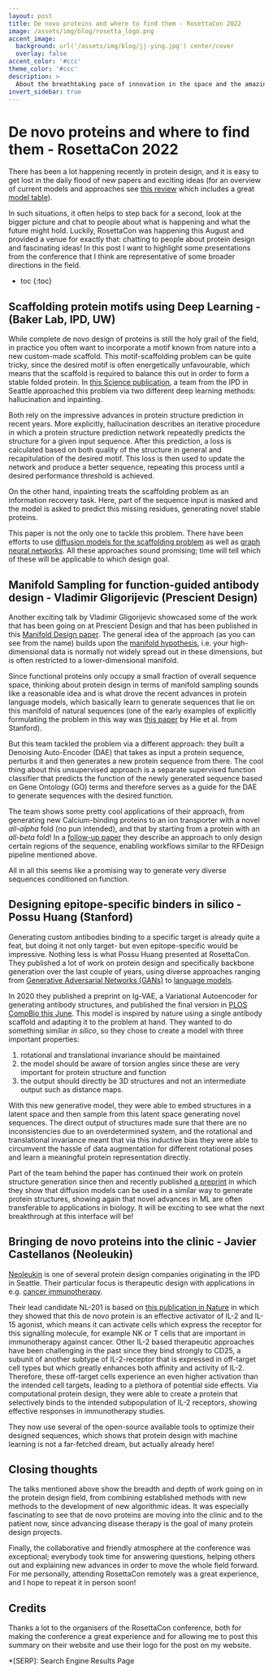 ```yaml
---
layout: post
title: De novo proteins and where to find them - RosettaCon 2022
image: /assets/img/blog/rosetta_logo.png
accent_image: 
  background: url('/assets/img/blog/jj-ying.jpg') center/cover
  overlay: false
accent_color: '#ccc'
theme_color: '#ccc'
description: >
  About the breathtaking pace of innovation in the space and the amazing community that drives it
invert_sidebar: true
---
```


# De novo proteins and where to find them - RosettaCon 2022

There has been a lot happening recently in protein design, and it is easy to get lost in the daily flood of new papers and exciting ideas (for an overview of current models and approaches see [this review](https://www.biorxiv.org/content/10.1101/2022.08.31.505981v1) which includes a great [model table](https://github.com/hefeda/design_tools)). 

In such situations, it often helps to step back for a second, look at the bigger picture and chat to people about what is happening and what the future might hold. Luckily, RosettaCon was happening this August and provided a venue for exactly that: chatting to people about protein design and fascinating ideas! In this post I want to highlight some presentations from the conference that I think are representative of some broader directions in the field.
* toc
{:toc}


## Scaffolding protein motifs using Deep Learning - (Baker Lab, IPD, UW)

While complete de novo design of proteins is still the holy grail of the field, in practice you often want to incorporate a motif known from nature into a new custom-made scaffold. This motif-scaffolding problem can be quite tricky, since the desired motif is often energetically unfavourable, which means that the scaffold is required to balance this out in order to form a stable folded protein. In [this Science publication](https://www.science.org/doi/10.1126/science.abn2100), a team from the IPD in Seattle approached this problem via two different deep learning methods: hallucination and inpainting.

Both rely on the impressive advances in protein structure prediction in recent years. More explicitly, hallucination describes an iterative procedure in which a protein structure prediction network repeatedly predicts the structure for a given input sequence. After this prediction, a loss is calculated based on both quality of the structure in general and recapitulation of the desired motif. This loss is then used to update the network and produce a better sequence, repeating this process until a desired performance threshold is achieved.

On the other hand, inpainting treats the scaffolding problem as an information recovery task. Here, part of the sequence input is masked and the model is asked to predict this missing residues, generating novel stable proteins.

This paper is not the only one to tackle this problem. There have been efforts to use [diffusion models for the scaffolding problem](https://arxiv.org/abs/2206.04119) as well as [graph neural networks](https://openreview.net/forum?id=ZTsoE8G3GG). All these approaches sound promising; time will tell which of these will be applicable to which design goal.
## Manifold Sampling for function-guided antibody design - Vladimir Gligorijevic (Prescient Design)

Another exciting talk by Vladimir Gligorijevic showcased some of the work that has been going on at Prescient Design and that has been published in this [Manifold Design paper](https://www.biorxiv.org/content/10.1101/2021.12.22.473759v1.full). The general idea of the approach (as you can see from the name) builds upon the [manifold hypothesis](https://www.lcayton.com/resexam.pdf), i.e. your high-dimensional data is normally not widely spread out in these dimensions, but is often restricted to a lower-dimensional manifold. 

Since functional proteins only occupy a small fraction of overall sequence space, thinking about protein design in terms of manifold sampling sounds like a reasonable idea and is what drove the recent advances in protein language models, which basically learn to generate sequences that lie on this manifold of natural sequences (one of the early examples of explicitly formulating the problem in this way was [this paper](https://www.biorxiv.org/content/10.1101/2022.04.10.487811v1.full) by Hie et al. from Stanford).

But this team tackled the problem via a different approach: they built a Denoising Auto-Encoder (DAE) that takes as input a protein sequence, perturbs it and then generates a new protein sequence from there. The cool thing about this unsupervised approach is a separate supervised function classifier that predicts the function of the newly generated sequence based on Gene Ontology (GO) terms and therefore serves as a guide for the DAE to generate sequences with the desired function.

The team shows some pretty cool applications of their approach, from generating new Calcium-binding proteins to an ion transporter with a novel *all-alpha* fold (no pun intended), and that by starting from a protein with an *all-beta* fold! In a [follow-up paper](https://arxiv.org/abs/2205.04259) they describe an approach to only design certain regions of the sequence, enabling workflows similar to the RFDesign pipeline mentioned above.

All in all this seems like a promising way to generate very diverse sequences conditioned on function.
## Designing epitope-specific binders in silico - Possu Huang (Stanford)

Generating custom antibodies binding to a specific target is already quite a feat, but doing it not only target- but even epitope-specific would be impressive. Nothing less is what Possu Huang presented at RosettaCon. They published a lot of work on protein design and specifically backbone generation over the last couple of years, using diverse approaches ranging from [Generative Adversarial Networks (GANs)](https://openreview.net/forum?id=SJxnVL8YOV) to [language models](http://www.proteindesign.org/uploads/1/2/1/9/121933886/2020_madani_neurips.pdf).

In 2020 they published a preprint on Ig-VAE, a Variational Autoencoder for generating antibody structures, and published the final version in [PLOS CompBio this June](https://journals.plos.org/ploscompbiol/article?id=10.1371/journal.pcbi.1010271). 
This model is inspired by nature using a single antibody scaffold and adapting it to the problem at hand. They wanted to do something similiar *in silico*, so they chose to create a model with three important properties:

1. rotational and translational invariance should be maintained
2. the model should be aware of torsion angles since these are very important for protein structure and function
3. the output should directly be 3D structures and not an intermediate output such as distance maps.

With this new generative model, they were able to embed structures in a latent space and then sample from this latent space generating novel sequences. The direct output of structures made sure that there are no inconsistencies due to an overdetermined system, and the rotational and translational invariance meant that via this inductive bias they were able to circumvent the hassle of data augmentation for different rotational poses and learn a meaningful protein representation directly. 

Part of the team behind the paper has continued their work on protein structure generation since then and recently published [a preprint](https://arxiv.org/abs/2205.15019) in which they show that diffusion models can be used in a similar way to generate protein structures, showing again that novel advances in ML are often transferable to applications in biology. It will be exciting to see what the next breakthrough at this interface will be!

## Bringing de novo proteins into the clinic - Javier Castellanos (Neoleukin)

[Neoleukin](https://www.neoleukin.com/) is one of several protein design companies originating in the IPD in Seattle. Their particular focus is therapeutic design with applications in e.g. [cancer immunotherapy](https://www.sciencedirect.com/science/article/pii/S1367593120300181?via%3Dihub).

Their lead candidate NL-201 is based on [this publication in Nature](https://eorder.sheridan.com/3_0/app/orders/8675/article.php) in which they showed that this de novo protein is an effective activator of IL-2 and IL-15 agonist, which means it can activate cells which express the receptor for this signalling molecule, for example NK or T cells that are important in immunotherapy against cancer. Other IL-2 based therapeutic approaches have been challenging in the past since they bind strongly to CD25, a subunit of another subtype of IL-2-receptor that is expressed in off-target cell types but which greatly enhances both affinity and activity of IL-2. Therefore, these off-target cells experience an even higher activation than the intended cell targets, leading to a plethora of potential side effects. Via computational protein design, they were able to create a protein that selectively binds to the intended subpopulation of IL-2 receptors, showing effective responses in immunotherapy studies.

They now use several of the open-source available tools to optimize their designed sequences, which shows that protein design with machine learning is not a far-fetched dream, but actually already here!

## Closing thoughts

The talks mentioned above show the breadth and depth of work going on in the protein design field, from combining established methods with new methods to the development of new algorithmic ideas. It was especially fascinating to see that de novo proteins are moving into the clinic and to the patient now, since advancing disease therapy is the goal of many protein design projects.

Finally, the collaborative and friendly atmosphere at the conference was exceptional; everybody took time for answering questions, helping others out and explaining new advances in order to move the whole field forward. For me personally, attending RosettaCon remotely was a great experience, and I hope to repeat it in person soon!

## Credits

Thanks a lot to the organisers of the RosettaCon conference, both for making the conference a great experience and for allowing me to post this summary on their website and use their logo for the post on my website.

*[SERP]: Search Engine Results Page
